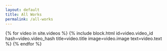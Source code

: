 ```yaml
---
layout: default
title: All Works
permalink: /all-works
---
```


<div class="gallery">
    {% for video in site.videos %}
        {% include block.html id=video.video_id hash=video.video_hash title=video.title image=video.image text=video.text %}
    {% endfor %}
</div>